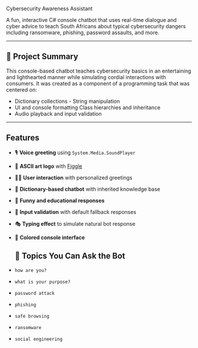 Cybersecurity Awareness Assistant

 A fun, interactive C# console chatbot that uses real-time dialogue and cyber advice to teach South Africans about typical cybersecurity dangers including ransomware, phishing, password assaults, and more.

 ---

 ## 📌 Project Summary

 This console-based chatbot teaches cybersecurity basics in an entertaining and lighthearted manner while simulating cordial interactions with consumers.  It was created as a component of a programming task that was centered on:

 - Dictionary collections - String manipulation
 - UI and console formatting
 Class hierarchies and inheritance
 - Audio playback and input validation

 ---

 ## Features

 - 🎙️ **Voice greeting** using `System.Media.SoundPlayer`
- 🎨 **ASCII art logo** with [Figgle](https://github.com/drewnoakes/figgle)
- 👨‍💻 **User interaction** with personalized greetings
- 🤖 **Dictionary-based chatbot** with inherited knowledge base
- 💬 **Funny and educational responses**
- 🔄 **Input validation** with default fallback responses
- 🎭 **Typing effect** to simulate natural bot response
- 🌈 **Colored console interface**

  ## 🧠 Topics You Can Ask the Bot

- `how are you?`
- `what is your purpose?`
- `password attack`
- `phishing`
- `safe browsing`
- `ransomware`
- `social engineering`
